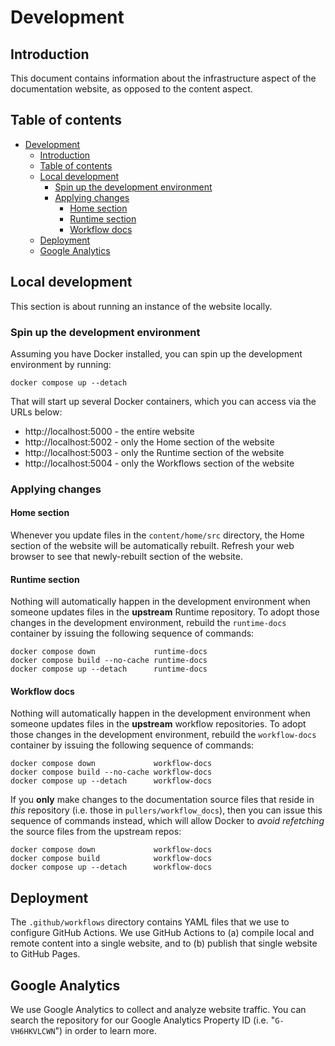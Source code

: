 # Development

## Introduction

This document contains information about the infrastructure aspect of the documentation website,
as opposed to the content aspect.

## Table of contents

<!-- TOC -->
* [Development](#development)
  * [Introduction](#introduction)
  * [Table of contents](#table-of-contents)
  * [Local development](#local-development)
    * [Spin up the development environment](#spin-up-the-development-environment)
    * [Applying changes](#applying-changes)
      * [Home section](#home-section)
      * [Runtime section](#runtime-section)
      * [Workflow docs](#workflow-docs)
  * [Deployment](#deployment)
  * [Google Analytics](#google-analytics)
<!-- TOC -->

## Local development

This section is about running an instance of the website locally.

### Spin up the development environment

Assuming you have Docker installed, you can spin up the development environment by running: 

```shell
docker compose up --detach
```

That will start up several Docker containers, which you can access via the URLs below:

- http://localhost:5000 - the entire website
- http://localhost:5002 - only the Home section of the website
- http://localhost:5003 - only the Runtime section of the website
- http://localhost:5004 - only the Workflows section of the website

### Applying changes

#### Home section

Whenever you update files in the `content/home/src` directory,
the Home section of the website will be automatically rebuilt.
Refresh your web browser to see that newly-rebuilt section of the website.

#### Runtime section

Nothing will automatically happen in the development environment when someone
updates files in the **upstream** Runtime repository. To adopt those changes
in the development environment, rebuild the `runtime-docs` container
by issuing the following sequence of commands:

```shell
docker compose down             runtime-docs
docker compose build --no-cache runtime-docs
docker compose up --detach      runtime-docs
```

#### Workflow docs

Nothing will automatically happen in the development environment when someone
updates files in the **upstream** workflow repositories. To adopt those changes
in the development environment, rebuild the `workflow-docs` container
by issuing the following sequence of commands:

```shell
docker compose down             workflow-docs
docker compose build --no-cache workflow-docs
docker compose up --detach      workflow-docs
```

If you **only** make changes to the documentation source files that reside in _this_ repository
(i.e. those in `pullers/workflow_docs`), then you can issue this sequence of commands instead,
which will allow Docker to _avoid refetching_ the source files from the upstream repos:

```shell
docker compose down             workflow-docs
docker compose build            workflow-docs
docker compose up --detach      workflow-docs
```

## Deployment

The `.github/workflows` directory contains YAML files that we use to configure GitHub Actions.
We use GitHub Actions to (a) compile local and remote content into a single website,
and to (b) publish that single website to GitHub Pages.

## Google Analytics

We use Google Analytics to collect and analyze website traffic. You can search the repository for
our Google Analytics Property ID (i.e. "`G-VH6HKVLCWN`") in order to learn more.
